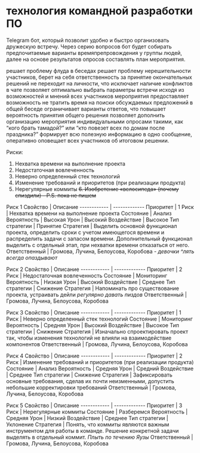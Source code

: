# технология командной разработки ПО

Telegram бот, который позволит удобно и быстро организовать дружескую встречу. Через серию вопросов бот будет собирать предпочитаемые варианты времяпрепровождения у группы людей, далее на основе результатов опросов составлять план мероприятия.

решает проблему флуда в беседах
решает проблему нерешительности участников, берет на себя ответственность за принятие окончательных решений
не переходит на личности, что исключает наличие конфликтов в чате
позволяет оптимально выбрать параметры встречи исходя из возможностей и мнений всех участников мероприятия
предоставляет возможность не тратить время на поиски обсуждаемых предложений в общей беседе
ограничивает варианты ответов, что повышает вероятность принятия общего решения
позволяет дополнить организацию мероприятия индивидуальными опросами такими, как “кого брать тамадой?” или “кто повезет всех по домам после праздника?”
формирует всю полезную информацию в одно сообщение, оперативно оповещает всех участников об итоговом решении.



Риски:
1. Нехватка времени на выполнение проекта
2. Недостаточная вовлеченность
3. Неверно определенный стек технологий
4. Изменение требований и приоритетов (при реализации продукта)
5. Нерегулярные коммиты 
~~6. Изобретение «велосипеда» (почему спиздили) - P.S. пока не пишем~~


Риск 1
Свойство | Описание
------------ | -------------
Приоритет | 1 
Риск | Нехватка времени на выполнение проекта
Состояние | Анализ
Вероятность | Высокая
Урон | Высокий
Воздействие | Высокое
Тип стратегии | Принятие
Стратегия | Выделить основной функционал проекта, определить сроки с учетом имеющегося времени и распределить задачи с запасом времени. Дополнительный функционал выделить с отдельный этап, при нехватки времени отказаться от него.
Ответственный | Громова, Лучина, Белоусова, Коробова *- девочки ^лять всегда опаздывают*


Риск 2
Свойство | Описание
------------ | -------------
Приоритет | 2
Риск | Недостаточная вовлеченность
Состояние | Мониторинг
Вероятность | Низкая
Урон | Высокий
Воздействие | Среднее
Тип стратегии | Снижение
Стратегия | Напоминать про существование проекта, устраивать дейли *регулярно давать пиздов*
Ответственный | Громова, Лучина, Белоусова, Коробова


Риск 3
Свойство | Описание
------------ | -------------
Приоритет | 1
Риск | Неверно определенный стек технологий
Состояние | Мониторинг
Вероятность | Средняя
Урон | Высокий
Воздействие | Высокое
Тип стратегии | Снижение
Стратегия | Изначально спроектировать проект так, чтобы изменения технологий не влияли на взаимодействие компонентов
Ответственный | Громова, Лучина, Белоусова, Коробова


Риск 4
Свойство | Описание
------------ | -------------
Приоритет | 2
Риск | Изменение требований и приоритетов (при реализации продукта)
Состояние | Анализ
Вероятность | Средняя
Урон | Средний
Воздействие | Среднее
Тип стратегии | Снижение
Стратегия | Зафиксировать основные требования, сделав их почти неизменными, допустить небольшие корректировки требований
Ответственный | Громова, Лучина, Белоусова, Коробова


Риск 5
Свойство | Описание
------------ | -------------
Приоритет | 3
Риск | Нерегулярные коммиты 
Состояние | Разберемся
Вероятность | Средняя
Урон | Низкий
Воздействие | Среднее
Тип стратегии | Уклонение
Стратегия | Понять, что коммиты являются важным инструментом для работы в команде. Решение конкретной задачи выделять в отдельный коммит. *Плыть по течению Яузы*
Ответственный | Громова, Лучина, Белоусова, Коробова
